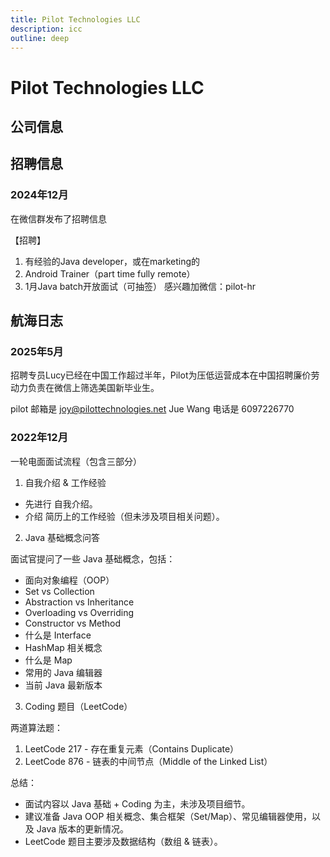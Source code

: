 ```yaml
---
title: Pilot Technologies LLC
description: icc
outline: deep
---
```


# Pilot Technologies LLC

## 公司信息

<StaffingCompanyTable companyJsonFileName="pilot"/>

## 招聘信息

### 2024年12月

在微信群发布了招聘信息

【招聘】
1. 有经验的Java developer，或在marketing的
2. Android Trainer（part time fully remote）
3. 1月Java batch开放面试（可抽签）
   感兴趣加微信：pilot-hr

## 航海日志

### 2025年5月

招聘专员Lucy已经在中国工作超过半年，Pilot为压低运营成本在中国招聘廉价劳动力负责在微信上筛选美国新毕业生。

pilot 邮箱是 joy@pilottechnologies.net
Jue Wang
电话是 6097226770

### 2022年12月

一轮电面面试流程（包含三部分）

1. 自我介绍 & 工作经验
- 先进行 自我介绍。
- 介绍 简历上的工作经验（但未涉及项目相关问题）。

2. Java 基础概念问答

面试官提问了一些 Java 基础概念，包括：
- 面向对象编程（OOP）
- Set vs Collection
- Abstraction vs Inheritance
- Overloading vs Overriding
- Constructor vs Method
- 什么是 Interface
- HashMap 相关概念
- 什么是 Map
- 常用的 Java 编辑器
- 当前 Java 最新版本

3. Coding 题目（LeetCode）

两道算法题：
1. LeetCode 217 - 存在重复元素（Contains Duplicate） 
2. LeetCode 876 - 链表的中间节点（Middle of the Linked List）

总结：
- 面试内容以 Java 基础 + Coding 为主，未涉及项目细节。
- 建议准备 Java OOP 相关概念、集合框架（Set/Map）、常见编辑器使用，以及 Java 版本的更新情况。
- LeetCode 题目主要涉及数据结构（数组 & 链表）。 
